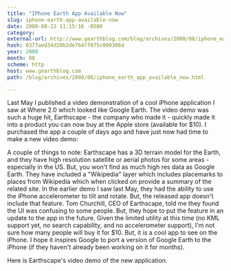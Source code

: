 ```yaml
---
title: "IPhone Earth App Available Now"
slug: iphone-earth-app-available-now
date: 2008-08-22 11:15:16 -0500
category: 
external-url: http://www.gearthblog.com/blog/archives/2008/08/iphone_earth_app_available_now.html
hash: 0377aed34d20b2de7647f075c000306d
year: 2008
month: 08
scheme: http
host: www.gearthblog.com
path: /blog/archives/2008/08/iphone_earth_app_available_now.html

---
```


Last May I published a video demonstration of a cool iPhone application I saw at Where 2.0 which looked like Google Earth.  The video demo was such a huge hit, Earthscape - the company who made it - quickly made it into a product you can now buy at the Apple store (available for $10).    I purchased the app a couple of days ago and have just now had time to make a new video demo:


    

A couple of things to note:  Earthscape has a 3D terrain model for the Earth, and they have high resolution satellite or aerial photos for some areas - especially in the US.  But, you won't find as much high res data as Google Earth.   They have included a "Wikipedia" layer which includes placemarks to places from Wikipedia which when clicked on provide a summary of the related site.  In the earlier demo I saw last May, they had the ability to use the iPhone accelerometer to tilt and rotate.  But, the released app doesn't include that feature.  Tom Churchill, CEO of Earthscape, told me they found the UI was confusing to some people.  But, they hope to put the feature in an update to the app in the future.   Given the limited utility at this time (no KML support yet, no search capability, and no accelerometer support), I'm not sure how many people will buy it for $10.  But, it is a cool app to see on the iPhone.  I hope it inspires Google to port a version of Google Earth to the iPhone (if they haven't already been working on it for months).  


Here is Earthscape's video demo of the new application.
